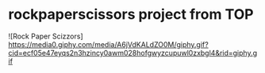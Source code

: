 # rockpaperscissors project from TOP
![Rock Paper Scizzors] https://media0.giphy.com/media/A6jVdKALdZO0M/giphy.gif?cid=ecf05e47eyqs2n3hzincy0awm028hofgwyzcupuwl0zxbgl4&rid=giphy.gif
